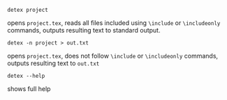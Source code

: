 `detex project`

opens `project.tex`, reads all files included using `\include` or `\includeonly` commands, outputs resulting text to standard output.

`detex -n project > out.txt`

opens `project.tex`, does not follow `\include` or `\includeonly` commands, outputs resulting text to `out.txt`

`detex --help`

shows full help